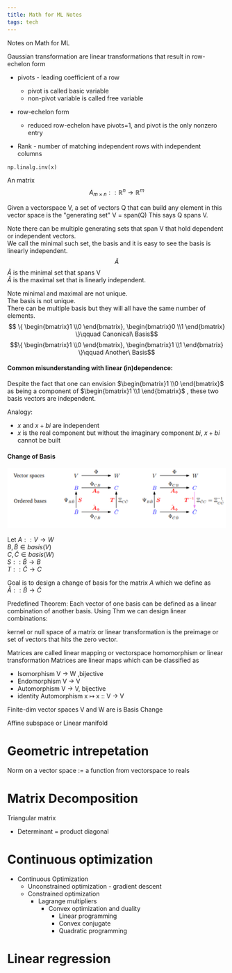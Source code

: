 ```yaml
---
title: Math for ML Notes
tags: tech
---
```


Notes on Math for ML



Gaussian transformation are linear transformations that result in row-echelon form

* pivots - leading coefficient of a row
  * pivot is called basic variable 
  * non-pivot variable is called free variable

* row-echelon form
  * reduced row-echelon have pivots=1, and pivot is the only nonzero entry

* Rank - number of matching independent rows with independent columns

``` python
np.linalg.inv(x) 
```
   
An matrix $$ A_{m \times n} :: \mathbb{R}^{n} \rightarrow \mathbb{R}^{m} $$ 

Given a vectorspace V, a set of vectors Q that can build any element in this vector space is the "generating set"
V = span(Q)
This says Q spans V.

Note there can be multiple generating sets that span V that hold dependent or independent vectors.  
We call the minimal such set, the basis and it is easy to see the basis is linearly independent.  
$$\widetilde{A}$$ 
$\widetilde{A}$ is the minimal set that spans V  
$\widetilde{A}$ is the maximal set that is linearly independent.  
  
Note minimal and maximal are not unique.  
The basis is not unique.  
There can be multiple basis but they will all have the same number of elements.  
$$ \{ \begin{bmatrix}1 \\0 \end{bmatrix}, \begin{bmatrix}0 \\1 \end{bmatrix} \}\qquad Canonical\ Basis$$
$$\{ \begin{bmatrix}1 \\0 \end{bmatrix}, \begin{bmatrix}1 \\1 \end{bmatrix} \}\qquad Another\ Basis$$


#### Common misunderstanding with linear (in)dependence:  

Despite the fact that one can envision $\begin{bmatrix}1 \\0 \end{bmatrix}$ as being a component of $\begin{bmatrix}1 \\1 \end{bmatrix}$ , these two basis vectors are independent.  

Analogy: 

* $x$ and $x + bi$ are independent 
* $x$ is the real component but without the imaginary component $bi$, $x + bi$ cannot be built 

#### Change of Basis
![](\images\mathML\basis.png)

  
Let $A :: V \rightarrow W$  
$B, \widetilde{B} \in basis(V)$  
$C, \widetilde{C} \in basis(W)$  
$S :: \widetilde{B} \rightarrow B$  
$T :: \widetilde{C} \rightarrow C$  

Goal is to design a change of basis for the matrix $A$ which we define as  
$\widetilde{A} :: \widetilde{B} \rightarrow \widetilde{C}$ 
  
Predefined Theorem: Each vector of one basis can be defined as a linear combination of another basis.
Using Thm we can design linear combinations:




kernel or null space of a matrix or linear transformation is the preimage or set of vectors that hits the zero vector.  


Matrices are called linear mapping or vectorspace homomorphism or linear transformation
Matrices are linear maps which can be classified as

* Isomorphism V → W ,bijective
* Endomorphism  V → V
* Automorphism V → V, bijective
* identity Automorphism x ↦ x :: V → V


Finite-dim vector spaces V and W are is
Basis Change


Affine subspace or Linear manifold

# Geometric intrepetation
Norm on a vector space := a function from vectorspace to reals

# Matrix Decomposition

Triangular matrix
 * Determinant = product diagonal

# Continuous optimization

* Continuous Optimization
  * Unconstrained optimization - gradient descent
  * Constrained optimization
    * Lagrange multipliers
      * Convex optimization and duality
        * Linear programming
        * Convex conjugate
        * Quadratic programming


# Linear regression